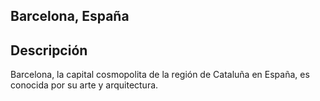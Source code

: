 ## Barcelona, España 

## Descripción

Barcelona, la capital cosmopolita de la región de Cataluña en España, es conocida por su arte y arquitectura. 


